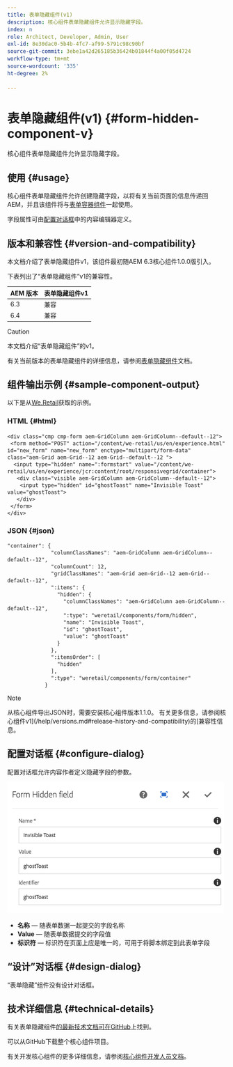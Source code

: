 ```yaml
---
title: 表单隐藏组件(v1)
description: 核心组件表单隐藏组件允许显示隐藏字段。
index: n
role: Architect, Developer, Admin, User
exl-id: 8e30dac0-5b4b-4fc7-af99-5791c98c90bf
source-git-commit: 3ebe1a42d265185b36424b01844f4a00f05d4724
workflow-type: tm+mt
source-wordcount: '335'
ht-degree: 2%

---
```


# 表单隐藏组件(v1) {#form-hidden-component-v}

核心组件表单隐藏组件允许显示隐藏字段。

## 使用 {#usage}

核心组件表单隐藏组件允许创建隐藏字段，以将有关当前页面的信息传递回AEM，并且该组件将与[表单容器组件](form-container-v1.md)一起使用。

字段属性可由[配置对话框](#configure-dialog)中的内容编辑器定义。

## 版本和兼容性 {#version-and-compatibility}

本文档介绍了表单隐藏组件v1，该组件最初随AEM 6.3核心组件1.0.0版引入。

下表列出了“表单隐藏组件”v1的兼容性。

| AEM 版本 | 表单隐藏组件v1 |
|--- |--- |
| 6.3 | 兼容 |
| 6.4 | 兼容 |

>[!CAUTION]
>
>本文档介绍“表单隐藏组件”的v1。
>
>有关当前版本的表单隐藏组件的详细信息，请参阅[表单隐藏组件](/help/components/forms/form-hidden.md)文档。

## 组件输出示例 {#sample-component-output}

以下是从[We.Retail](https://helpx.adobe.com/experience-manager/6-4/sites/developing/using/we-retail.html)获取的示例。

### HTML {#html}

```
<div class="cmp cmp-form aem-GridColumn aem-GridColumn--default--12">
 <form method="POST" action="/content/we-retail/us/en/experience.html" id="new_form" name="new_form" enctype="multipart/form-data" class="aem-Grid aem-Grid--12 aem-Grid--default--12 ">
  <input type="hidden" name=":formstart" value="/content/we-retail/us/en/experience/jcr:content/root/responsivegrid/container">
   <div class="visible aem-GridColumn aem-GridColumn--default--12">
    <input type="hidden" id="ghostToast" name="Invisible Toast" value="ghostToast">
   </div>
 </form>
</div>
```

### JSON {#json}

```
"container": {
              "columnClassNames": "aem-GridColumn aem-GridColumn--default--12",
              "columnCount": 12,
              "gridClassNames": "aem-Grid aem-Grid--12 aem-Grid--default--12",
              ":items": {
                "hidden": {
                  "columnClassNames": "aem-GridColumn aem-GridColumn--default--12",
                  ":type": "weretail/components/form/hidden",
                  "name": "Invisible Toast",
                  "id": "ghostToast",
                  "value": "ghostToast"
                }
              },
              ":itemsOrder": [
                "hidden"
              ],
              ":type": "weretail/components/form/container"
            }
```

>[!NOTE]
>
>从核心组件导出JSON时，需要安装核心组件版本1.1.0。 有关更多信息，请参阅核心组件v1](/help/versions.md#release-history-and-compatibility)的[兼容性信息。

## 配置对话框 {#configure-dialog}

配置对话框允许内容作者定义隐藏字段的参数。

![](/help/assets/chlimage_1-26.png)

* **名称**  — 随表单数据一起提交的字段名称
* **Value**  — 随表单数据提交的字段值
* **标识符**  — 标识符在页面上应是唯一的，可用于将脚本绑定到此表单字段

## “设计”对话框 {#design-dialog}

“表单隐藏”组件没有设计对话框。

## 技术详细信息 {#technical-details}

有关表单隐藏组件[的最新技术文档可在GitHub](https://github.com/adobe/aem-core-wcm-components/tree/master/content/src/content/jcr_root/apps/core/wcm/components/form/hidden/v1/hidden)上找到。

可以从GitHub下载整个核心组件项目。

有关开发核心组件的更多详细信息，请参阅[核心组件开发人员文档](/help/developing/overview.md)。
